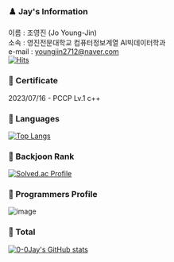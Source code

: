 ### ♟️ Jay's Information
이름 : 조영진 (Jo Young-Jin)<br>
소속 : 영진전문대학교 컴퓨터정보계열 AI빅데이터학과<br>
e-mail : youngjin2712@naver.com<br>
[![Hits](https://hits.seeyoufarm.com/api/count/incr/badge.svg?url=https%3A%2F%2Fgithub.com%2F0-0Jay%2Fhit-counter&count_bg=%23D57EEC&title_bg=%238813E9&icon=&icon_color=%23E7E7E7&title=hits&edge_flat=false)](https://hits.seeyoufarm.com)

### 🏅 Certificate
2023/07/16 - PCCP Lv.1 c++ 

### 💬 Languages
[![Top Langs](https://github-readme-stats.vercel.app/api/top-langs/?username=0-0Jay&layout=compact)](https://github.com/0_0Jay/github-readme-stats)

### 🏅 Backjoon Rank
[![Solved.ac Profile](http://mazassumnida.wtf/api/v2/generate_badge?boj=youngjin2712)](https://solved.ac/youngjin2712/)

### 🏅 Programmers Profile
![image](https://user-images.githubusercontent.com/117143398/232439061-e3b58838-2b52-4072-9c91-a39d1f3c222a.png)


### 🌱 Total
[![0-0Jay's GitHub stats](https://github-readme-stats.vercel.app/api?username=0-0Jay)](https://github.com/Jo-0jin/github-readme-stats)
<!--
**Jo-0jin/Jo-0jin** is a ✨ _special_ ✨ repository because its `README.md` (this file) appears on your GitHub profile.

Here are some ideas to get you started:

- 🔭 I’m currently working on ...
- 🌱 I’m currently learning ...
- 👯 I’m looking to collaborate on ...
- 🤔 I’m looking for help with ...
- 💬 Ask me about ...
- 📫 How to reach me: ...
- 😄 Pronouns: ...
- ⚡ Fun fact: ...
-->
